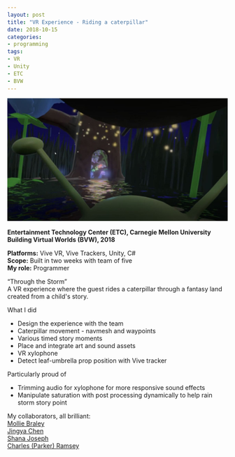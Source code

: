 ```yaml
---
layout: post
title: "VR Experience - Riding a caterpillar"
date: 2018-10-15
categories:
- programming
tags:
- VR
- Unity
- ETC
- BVW
---
```


![Screenshot](/assets/posts/images/storm.jpg)

**Entertainment Technology Center (ETC), Carnegie Mellon University**    
**Building Virtual Worlds (BVW), 2018**  

**Platforms:** Vive VR, Vive Trackers, Unity, C#  
**Scope:** Built in two weeks with team of five  
**My role:** Programmer

“Through the Storm”  
A VR experience where the guest rides a caterpillar through a fantasy land created from a child's story.

<!-- more -->

What I did
* Design the experience with the team
* Caterpillar movement - navmesh and waypoints
* Various timed story moments
* Place and integrate art and sound assets
* VR xylophone
* Detect leaf-umbrella prop position with Vive tracker

Particularly proud of
* Trimming audio for xylophone for more responsive sound effects
* Manipulate saturation with post processing dynamically to help rain storm story point

My collaborators, all brilliant:  
[Mollie Braley](https://www.etc.cmu.edu/blog/author/mbraley/)  
[Jingya	Chen](https://www.etc.cmu.edu/blog/author/jingyach/)  
[Shana Joseph](https://www.etc.cmu.edu/blog/author/skjoseph/)  
[Charles (Parker) Ramsey](https://www.etc.cmu.edu/blog/author/cramsey/)  

